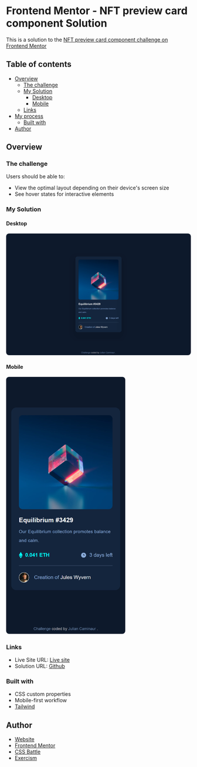 # Frontend Mentor - NFT preview card component Solution

This is a solution to the [NFT preview card component challenge on Frontend Mentor](https://www.frontendmentor.io/challenges/)

## Table of contents

- [Overview](#overview)
  - [The challenge](#the-challenge)
  - [My Solution](#my-solution)
    - [Desktop](#desktop)
    - [Mobile](#mobile)
  - [Links](#links)
- [My process](#my-process)
  - [Built with](#built-with)
- [Author](#author)

## Overview

### The challenge

Users should be able to:

- View the optimal layout depending on their device's screen size
- See hover states for interactive elements

### My Solution

#### Desktop

<img src='./assets/Desktop.png' width='700px' style='border-radius:8px;'/>

#### Mobile

<img src='./assets/Mobile.png' width='325px' style='border-radius:8px;'/>

### Links

- Live Site URL: [Live site](https://caminaur.github.io/NFT-preview-card-component/)
- Solution URL: [Github](https://github.com/Caminaur/NFT-preview-card-component)

### Built with

- CSS custom properties
- Mobile-first workflow
- [Tailwind](https://tailwindcss.com/)

## Author

- [Website](https://julian-caminaur.tech/)
- [Frontend Mentor](https://www.frontendmentor.io/profile/Caminaur)
- [CSS Battle](https://cssbattle.dev/player/caminaur)
- [Exercism](https://exercism.org/profiles/Caminaur)
